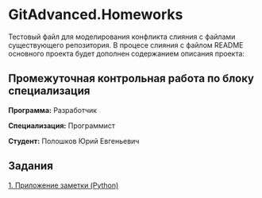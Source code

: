# GitAdvanced.Homeworks

Тестовый файл для моделирования конфликта слияния с файлами существующего репозитория.
В процесе слияния с файлом README основного проекта будет дополнен содержанием описания проекта:

## Промежуточная контрольная работа по блоку специализация

**Программа:** Разработчик

**Специализация:** Программист

**Студент:** Полошков Юрий Евгеньевич

## Задания

[1. Приложение заметки (Python)](/Task1.Notes.Python/readme.md)
